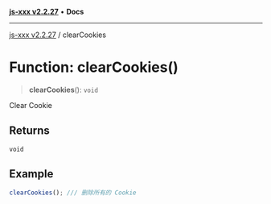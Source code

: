 [**js-xxx v2.2.27**](../README.md) • **Docs**

***

[js-xxx v2.2.27](../README.md) / clearCookies

# Function: clearCookies()

> **clearCookies**(): `void`

Clear Cookie

## Returns

`void`

## Example

```ts
clearCookies(); /// 删除所有的 Cookie
```
